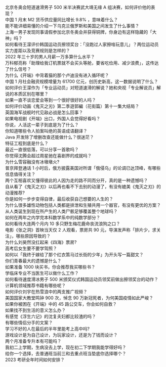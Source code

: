 北京冬奥会短道速滑男子 500 米半决赛武大靖无缘 A 组决赛，如何评价他的表现？  
中国 1 月末 M2 货币供应量同比增长 9.8% ，意味着什么？  
能不能详细易懂的介绍一下乌克兰俄罗斯和美国之间发生了什么事情？  
上海一男子发现同事请假参加北京冬奥会并获得铜牌，你身边有这样隐藏的「大神」吗？  
如何看待王濛评价韩国运动员擦领奖台：「没跑过人家擦啥玩意儿」？两位运动员实力差距以及竞赛规则是怎样的？  
2022 年三十岁的男人月薪一万多算什么水平？  
万科郁亮称「助理给我订机票就不会买头等舱，要省吃俭用、减少浪费」，这传达了什么信号？  
为什么《开端》中背着猫的那个卢迪没有进入循环呢？  
中国 1 月社会融资规模增量为 61700 亿元，创历史新高，这一数据说明了什么？  
如何评价王濛作为「专业运动员」对短道速滑的解说？她和央视「专业解说员」解说的本质区别在哪里？  
如果一直不谈恋爱会等到一个很好很好的人吗？  
如何评价动画《鬼灭之刃》第二季遊郭編（花街篇）第十一集大结局？  
英国海军战舰时代见敌必战是怎么回事？  
如果电视剧《开端》出口，外国人会觉得好看吗？  
你说，人活这一辈子到底是为了什么？  
你知道哪些令人拍案叫绝的英语成语翻译？  
Java 开发除了增删改查还能做什么？很迷茫？  
特征工程到底是什么？  
最近一直很低落，可以分享一首歌吗？  
你觉得沈腾会超过周星驰在喜剧界的成就吗？  
为什么雪容融没有冰墩墩火?  
普京拜登通话 1 小时后，俄方披露美国对所谓「俄侵乌」的论调已达顶峰，有哪些信息值得关注？  
两个互相喜欢又懂得彼此的人因为走的路不同而分开，真的是一种遗憾吗？  
自从看了《鬼灭之刃》以后再也看不下去别的动漫了，有没有媲美《鬼灭之刃》的动漫推荐?  
你是如何一步步变得自律，最后收获自己想要的人生的？  
为什么很多雄性动物包括人类都是排泄和生殖共用一个器官，有没有更优的方案？  
从人类诞生到现在所产生的人类尸骸足够覆盖整个地球吗？  
如何在两年之内学完本科数学系中的纯数学部分？  
如何看待大连两个月内 10 多只野生梅花鹿命丧流浪狗之口？  
电影《张之洞》首映当天仅 2 人观看，票房共 90 元，导演发声称「排片少，求关注」，哪些原因导致的？  
为什么刘昊然没扛起来《四海》票房?  
高考后女生要不要学驾照？  
如何以「我终于嫁给了那个红衣策马过长街的少年」为开头写一篇甜文？  
你们青春最大的遗憾是什么？  
如果准备 1000 块买书，你会推荐我买哪些书？  
学临床专业不当医生可以做什么工作？  
如何看待速度滑冰男子 500 米颁奖仪式韩国运动员领奖前做出擦领奖台的动作？  
计算机领域推荐书籍有哪些呢？  
如何评价刘宇在热雪浪中的两支推广视频？  
美国国家大教堂鸣钟 900 次，悼念 90 万新冠死者，为何美国疫情如此严峻？  
如果你被困在《开端》中的 45 路公交车，你会如何自救？  
如果找不到生活的意义怎么办？  
有感觉《浮生六记》的沈复夫妇都比较渣的吗？  
有哪些情侣分手的文案？  
学习不好的人在最后的半年里能考上高中吗?  
游戏设计是为自己设计，为玩家设计，还是为了钱而设计？  
两个月准备专升本有可能吗？  
我初二上学期，生病没去上学，现在初二下学期我能学得好吗？  
给你一个选择，去普通班当前三和去重点班当垫底你选择哪个？  
2023 考研全年时间如何安排？  
